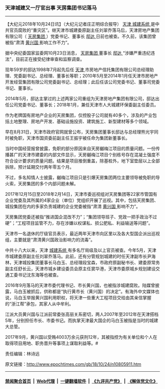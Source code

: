 ### 天津城建又一厅官出事 天房集团书记落马
------------------------

<p>
 【大纪元2018年10月24日讯】（大纪元记者庄正明综合报导）
 <a href="http://www.epochtimes.com/gb/tag/%E5%A4%A9%E6%B4%A5.html">
  天津
 </a>
 <a href="http://www.epochtimes.com/gb/tag/%E5%9F%8E%E5%BB%BA%E7%B3%BB%E7%BB%9F.html">
  城建系统
 </a>
 是中共官员腐败的“重灾区”。继天津市城建委原副主任刘翠乔落马后，天津房地产集团有限公司（
 <a href="http://www.epochtimes.com/gb/tag/%E5%A4%A9%E6%88%BF%E9%9B%86%E5%9B%A2.html">
  天房集团
 </a>
 ）党委书记、董事长
 <a href="http://www.epochtimes.com/gb/tag/%E9%82%B8%E8%BE%BE.html">
  邸达
 </a>
 日前也被查。不久前，该集团曾被指“肃清
 <a href="http://www.epochtimes.com/gb/tag/%E9%BB%84%E5%85%B4%E5%9B%BD.html">
  黄兴国
 </a>
 影响工作不力”。
</p>
<p>
 据中央纪委国家监委网10月23日消息，
 <a href="http://www.epochtimes.com/gb/tag/%E5%A4%A9%E6%88%BF%E9%9B%86%E5%9B%A2.html">
  天房集团
 </a>
 董事长
 <a href="http://www.epochtimes.com/gb/tag/%E9%82%B8%E8%BE%BE.html">
  邸达
 </a>
 “涉嫌严重违纪违法”，目前正在接受纪律审查和监察调查。
</p>
<p>
 现年59岁的邸达1998年7月起先后任
 <a href="http://www.epochtimes.com/gb/tag/%E5%A4%A9%E6%B4%A5.html">
  天津
 </a>
 市房地产信托集团有限公司总经理助理、党委副书记、总经理、董事长等职；2010年5月至2014年1月任天津市房地产开发经营集团有限公司党委副书记、总经理；此后任该公司党委书记、董事司党委书记、董事长。
</p>
<p>
 2014年5月，邸达主掌过的上述两家公司重组为天津房地产集团有限公司，邸达出任公司党委书记、董事长；2018年1月，兼任天津市人大城建环保委副主任委员。
</p>
<p>
 作为老牌国有房地产企业的天房集团，仅控股子公司就有40多个，涉及的产业包括土地整理、房地产开发、基础设施投资、建筑施工、新型建材等多个领域。
</p>
<p>
 早在8月31日，天津市政府官网就曾公布，天房集团董事长邸达与总经理熊光宇同时被免职，天津市国资委前副主任王振宇被任命为集团新董事长。
</p>
<p>
 当时中国经营报曾披露，免职的部分原因来自天房樾梅江项目的质量问题。一份传播甚广的天津市建委的内部文件显示，天房樾梅江项目个别栋号存在混凝土强度不符合设计要求的质量问题。结果是项目推倒重盖，除基桩外，地下室垫层以上全部拆除，预计延期交付两年零五个月。
</p>
<p>
 不过，多名知情人士披露，樾梅江项目只是引爆天房集团两位主要领导被免职的导火索，天房集团的多个内部问题未解。
</p>
<p>
 2017年12月15日至2018年2月14日，天津市委巡视组对天房集团等22家市管国有企业党委及其所属的4家企业（单位）党组织开展了巡视。其中，包括天房集团、城投集团在内的多家负责城建的企业党委被指“肃清
 <a href="http://www.epochtimes.com/gb/tag/%E9%BB%84%E5%85%B4%E5%9B%BD.html">
  黄兴国
 </a>
 影响不力”。
</p>
<p>
 天房集团党委还被指“推进国企混改不力”；“集团领导班子、党政一把手政治不过硬”；“工程项目监管不力，存在涉嫌以权谋私、损公肥私、利益输送等问题”。
</p>
<p>
 天津市一名退休的厅级官员表示，最近两年天津市向区里以及各大型国企派出巡视组，主要就是“肃清黄兴国政治影响力的流毒”。
</p>
<p>
 中共十八大以来，天津
 <a href="http://www.epochtimes.com/gb/tag/%E5%9F%8E%E5%BB%BA%E7%B3%BB%E7%BB%9F.html">
  城建系统
 </a>
 有多名厅局级及以上官员被查。今年5月，天津市城建委原副主任刘翠乔落马。此前，还有分管规划城建的时任天津副市长尹海林，天津城投集团董事长马白玉、总经理段宝森，市政府原副秘书长、建委原常务副主任舒长云，天津市城乡建设委员会原主任窦华港，天津市委原城乡规划建设交通工委书记沈东海等也被查。
</p>
<p>
 2016年9月落马的天津市委代理书记、市长黄兴国，也被指涉城建腐败。陆媒曾披露，马白玉被抓后，供称都是“执行黄市长（黄兴国）的决定”。有海外中文媒体也说，马白玉举报黄兴国利用职权，将天津一些重大工程项目交给由其亲信掌握的“浙江帮”承包，其家人从中牟利。
</p>
<p>
 江派大员黄兴国与江派前常委张高丽关系密切，两人2007年至2012年在天津搭档5年，分别担任市长、市委书记。而执掌天津最大国企的马白玉被指是当时的城建大总管。
</p>
<p>
 2017年9月，黄兴国以受贿4003万余元获刑12年，其被指控为有关单位和个人在取得项目用地、职务晋升等事项上谋取利益等。#
</p>
<p>
 责任编辑：林诗远
</p>

原文链接：http://www.epochtimes.com/gb/18/10/24/n10805911.htm


------------------------
#### [禁闻聚合首页](https://github.com/gfw-breaker/banned-news/blob/master/README.md) &nbsp;|&nbsp; [Web代理](https://github.com/gfw-breaker/open-proxy/blob/master/README.md) &nbsp;|&nbsp; [一键翻墙软件](https://github.com/gfw-breaker/nogfw/blob/master/README.md) &nbsp;|&nbsp; [《九评共产党》](https://github.com/gfw-breaker/9ping.md/blob/master/README.md#九评之一评共产党是什么) &nbsp;|&nbsp; [《解体党文化》](https://github.com/gfw-breaker/jtdwh.md/blob/master/README.md#绪论)